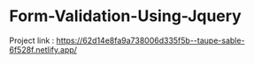# Form-Validation-Using-Jquery
Project link :
https://62d14e8fa9a738006d335f5b--taupe-sable-6f528f.netlify.app/
